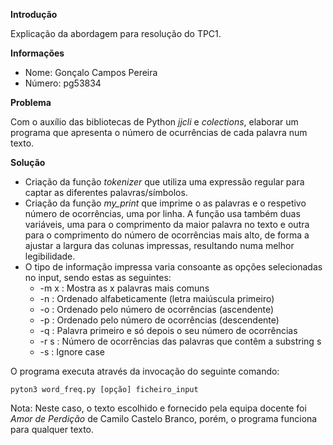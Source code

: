 
**Introdução**

Explicação da abordagem para resolução do TPC1.

**Informações**
* Nome: Gonçalo Campos Pereira
* Número: pg53834

**Problema**

Com o auxílio das bibliotecas de Python *jjcli* e *colections*, elaborar um programa que apresenta o número de ocurrências de cada palavra num texto.

**Solução**
* Criação da função *tokenizer* que utiliza uma expressão regular para captar as diferentes palavras/símbolos.
* Criação da função *my_print* que imprime o as palavras e o respetivo número de ocorrências, uma por linha. A função usa também duas variáveis, uma para o comprimento da maior palavra no texto e outra para o comprimento do número de ocorrências mais alto, de forma a ajustar a largura das colunas impressas, resultando numa melhor legibilidade. 
* O tipo de informação impressa varia consoante as opções selecionadas no input, sendo estas as seguintes:
    * -m x : Mostra as x palavras mais comuns
    * -n : Ordenado alfabeticamente (letra maiúscula primeiro)
    * -o : Ordenado pelo número de ocorrências (ascendente)
    * -p : Ordenado pelo número de ocorrências (descendente)
    * -q : Palavra primeiro e só depois o seu número de ocorrências
    * -r s : Número de ocorrências das palavras que contêm a substring s
    * -s : Ignore case
    
O programa executa através da invocação do seguinte comando:
    
    pyton3 word_freq.py [opção] ficheiro_input


Nota: Neste caso, o texto escolhido e fornecido pela equipa docente foi *Amor de Perdição* de Camilo Castelo Branco, porém, o programa funciona para qualquer texto.
